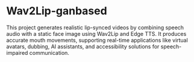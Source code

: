 # Wav2Lip-ganbased
This project generates realistic lip-synced videos by combining speech audio with a static face image using Wav2Lip and Edge TTS. It produces accurate mouth movements, supporting real-time applications like virtual avatars, dubbing, AI assistants, and accessibility solutions for speech-impaired communication.
